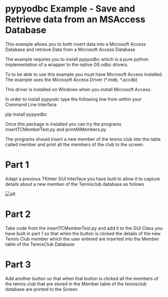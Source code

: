 # pypyodbc Example - Save and Retrieve data from an MSAccess Database

This example allows you to both insert data into a Microsoft Access Database and retrieve Data from a Microsoft Access Database

The example requires you to install pypyodbc which is a pure python implementation of a wrapper to the native OS odbc drivers.

To to be able to use this example you must have Microsoft Access installed. The example uses the Microsoft Access Driver (*.mdb, *.accdb) 

This driver is installed on Windows when you install Microsoft Access.

In order to install pypyodc type the following line from within your Command Line Interface

pip install pypyodbc

Once this package is installed you can try the programs insertTCMemberTest.py and printAllMembers.py

The programs should insert a new member of the tennis club into the table called member and print all the members of the club to the screen.

# Part 1

Adapt a previous TKInter GUI Interface you have built to allow it to capture details about a new member of the Tennisclub database as follows

![alt]('TennisGUI.png')

# Part 2

Take code from the insertTCMemberTest.py and add it to the GUI Class you have built in part 1 so that when the button is clicked the details of the new Tennis Club member which the user entered are inserted into the Member table of the TennisClub Database

# Part 3

Add another button so that when that button is clicked all the members of the tennis club that are stored in the Member table of the tennisclub database are printed to the Screen


